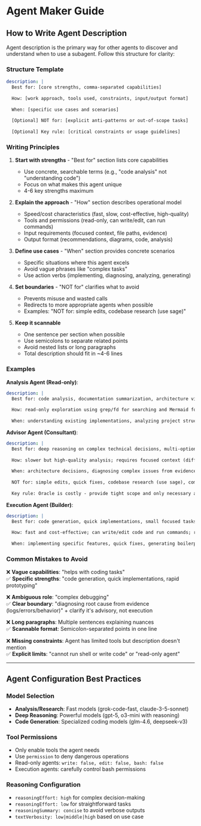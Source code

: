 # Agent Maker Guide

## How to Write Agent Description

Agent description is the primary way for other agents to discover and understand when to use a subagent. Follow this structure for clarity:

### Structure Template

```yaml
description: |
  Best for: [core strengths, comma-separated capabilities]
  
  How: [work approach, tools used, constraints, input/output format]
  
  When: [specific use cases and scenarios]
  
  [Optional] NOT for: [explicit anti-patterns or out-of-scope tasks]
  
  [Optional] Key rule: [critical constraints or usage guidelines]
```

### Writing Principles

1. **Start with strengths** - "Best for" section lists core capabilities
   - Use concrete, searchable terms (e.g., "code analysis" not "understanding code")
   - Focus on what makes this agent unique
   - 4-6 key strengths maximum

2. **Explain the approach** - "How" section describes operational model
   - Speed/cost characteristics (fast, slow, cost-effective, high-quality)
   - Tools and permissions (read-only, can write/edit, can run commands)
   - Input requirements (focused context, file paths, evidence)
   - Output format (recommendations, diagrams, code, analysis)

3. **Define use cases** - "When" section provides concrete scenarios
   - Specific situations where this agent excels
   - Avoid vague phrases like "complex tasks"
   - Use action verbs (implementing, diagnosing, analyzing, generating)

4. **Set boundaries** - "NOT for" clarifies what to avoid
   - Prevents misuse and wasted calls
   - Redirects to more appropriate agents when possible
   - Examples: "NOT for: simple edits, codebase research (use sage)"

5. **Keep it scannable**
   - One sentence per section when possible
   - Use semicolons to separate related points
   - Avoid nested lists or long paragraphs
   - Total description should fit in ~4-6 lines

### Examples

**Analysis Agent (Read-only)**:
```yaml
description: |
  Best for: code analysis, documentation summarization, architecture visualization, dependency tracing.
  
  How: read-only exploration using grep/fd for searching and Mermaid for diagrams.
  
  When: understanding existing implementations, analyzing project structure, summarizing docs, or documenting code without making changes.
```

**Advisor Agent (Consultant)**:
```yaml
description: |
  Best for: deep reasoning on complex technical decisions, multi-option architecture analysis with trade-offs, behavior-preserving code review, diagnosing root cause from evidence (logs/errors/behavior), refactoring strategy with constraints.
  
  How: slower but high-quality analysis; requires focused context (diffs, logs, constraints); outputs structured recommendations with pros/cons and risk assessment; can search web/GitHub for latest practices but cannot run shell or write code.
  
  When: architecture decisions, diagnosing complex issues from evidence, refactoring strategy planning, code review requiring deep analysis.
  
  NOT for: simple edits, quick fixes, codebase research (use sage), command execution.
  
  Key rule: Oracle is costly - provide tight scope and only necessary artifacts; ask oracle if more context needed.
```

**Execution Agent (Builder)**:
```yaml
description: |
  Best for: code generation, quick implementations, small focused tasks, rapid prototyping.
  
  How: fast and cost-effective; can write/edit code and run commands; requires concise input (prefer file paths over long content); handles one small task at a time.
  
  When: implementing specific features, quick fixes, generating boilerplate, executing defined coding tasks with clear requirements.
```

### Common Mistakes to Avoid

❌ **Vague capabilities**: "helps with coding tasks"  
✅ **Specific strengths**: "code generation, quick implementations, rapid prototyping"

❌ **Ambiguous role**: "complex debugging"  
✅ **Clear boundary**: "diagnosing root cause from evidence (logs/errors/behavior)" + clarify it's advisory, not execution

❌ **Long paragraphs**: Multiple sentences explaining nuances  
✅ **Scannable format**: Semicolon-separated points in one line

❌ **Missing constraints**: Agent has limited tools but description doesn't mention  
✅ **Explicit limits**: "cannot run shell or write code" or "read-only agent"

---

## Agent Configuration Best Practices

### Model Selection
- **Analysis/Research**: Fast models (grok-code-fast, claude-3-5-sonnet)
- **Deep Reasoning**: Powerful models (gpt-5, o3-mini with reasoning)
- **Code Generation**: Specialized coding models (glm-4.6, deepseek-v3)

### Tool Permissions
- Only enable tools the agent needs
- Use `permission` to deny dangerous operations
- Read-only agents: `write: false, edit: false, bash: false`
- Execution agents: carefully control bash permissions

### Reasoning Configuration
- `reasoningEffort: high` for complex decision-making
- `reasoningEffort: low` for straightforward tasks
- `reasoningSummary: concise` to avoid verbose outputs
- `textVerbosity: low|middle|high` based on use case
